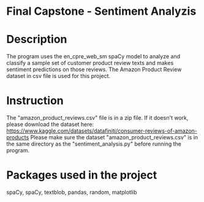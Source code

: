 # Final Capstone - Sentiment Analyzis

# Description
The program uses the en_cpre_web_sm spaCy model to analyze and classify a sample set of customer product review texts and makes sentiment predictions on those reviews. The Amazon Product Review dataset in csv file is used for this project.

# Instruction
The "amazon_product_reviews.csv" file is in a zip file. If it doesn't work, please download the dataset here: https://www.kaggle.com/datasets/datafiniti/consumer-reviews-of-amazon-products
Please make sure the dataset "amazon_product_reviews.csv" is in the same directory as the "sentiment_analysis.py" before running the program.

# Packages used in the project
spaCy, spaCy, textblob, pandas, random, matplotlib


